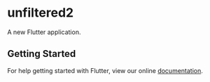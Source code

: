 # unfiltered2

A new Flutter application.

## Getting Started

For help getting started with Flutter, view our online
[documentation](https://flutter.io/).
